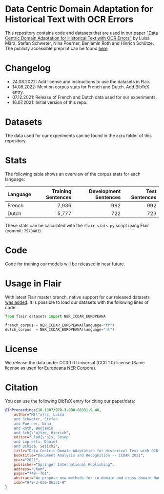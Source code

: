 # Data Centric Domain Adaptation for Historical Text with OCR Errors

This repository contains code and datasets that are used in our paper
["Data Centric Domain Adaptation for Historical Text with OCR Errors"](https://link.springer.com/chapter/10.1007/978-3-030-86331-9_48)
by Luisa März, Stefan Schweter, Nina Poerner, Benjamin Roth and Hinrich Schütze. The publicly accessible preprint can be found
[here](https://arxiv.org/abs/2107.00927).

# Changelog

* 24.08.2022: Add license and instructions to use the datasets in Flair.
* 14.08.2022: Mention corpus stats for French and Dutch. Add BibTeX entry.
* 07.12.2021: Release of French and Dutch data used for our experiments.
* 16.07.2021: Initial version of this repo.

# Datasets

The data used for our experiments can be found in the `data` folder of this repository.

# Stats

The following table shows an overview of the corpus stats for each language:

| Language | Training Sentences | Development Sentences | Test Sentences
| -------- | -----------------: | --------------------: | -------------:
| French   | 7,936              | 992                   | 992
| Dutch    | 5,777              | 722                   | 723

These stats can be calculated with the `flair_stats.py` script using Flair (commit: `7578403`).

# Code

Code for training our models will be released in near future.

# Usage in Flair

With latest Flair master branch, native support for our released datasets [was added](https://github.com/flairNLP/flair/pull/2911).
It is possible to load our datasets with the following lines of code:

```python
from flair.datasets import NER_ICDAR_EUROPEANA

french_corpus = NER_ICDAR_EUROPEANA(language="fr")
dutch_corpus  = NER_ICDAR_EUROPEANA(language="nl")
```

# License

We release the data under CC0 1.0 Universal (CC0 1.0) license (Same license as used for [Europeana NER Corpora](https://github.com/EuropeanaNewspapers/ner-corpora)).

# Citation

You can use the following BibTeX entry for citing our paper/data:

```bibtex
@InProceedings{10.1007/978-3-030-86331-9_48,
    author="M{\"a}rz, Luisa
    and Schweter, Stefan
    and Poerner, Nina
    and Roth, Benjamin
    and Sch{\"u}tze, Hinrich",
    editor="Llad{\'o}s, Josep
    and Lopresti, Daniel
    and Uchida, Seiichi",
    title="Data Centric Domain Adaptation for Historical Text with OCR Errors",
    booktitle="Document Analysis and Recognition -- ICDAR 2021",
    year="2021",
    publisher="Springer International Publishing",
    address="Cham",
    pages="748--761",
    abstract="We propose new methods for in-domain and cross-domain Named Entity Recognition (NER) on historical data for Dutch and French. For the cross-domain case, we address domain shift by integrating unsupervised in-domain data via contextualized string embeddings; and OCR errors by injecting synthetic OCR errors into the source domain and address data centric domain adaptation. We propose a general approach to imitate OCR errors in arbitrary input data. Our cross-domain as well as our in-domain results outperform several strong baselines and establish state-of-the-art results. We publish preprocessed versions of the French and Dutch Europeana NER corpora.",
    isbn="978-3-030-86331-9"
}
```